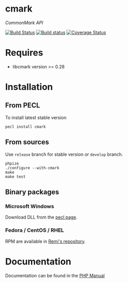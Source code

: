 cmark
=====
*CommonMark API*

[![Build Status](https://travis-ci.org/krakjoe/cmark.svg?branch=develop)](https://travis-ci.org/krakjoe/cmark)
[![Build status](https://ci.appveyor.com/api/projects/status/sv9fcm89cxss38cw/branch/develop?svg=true)](https://ci.appveyor.com/project/krakjoe/cmark/branch/develop)
[![Coverage Status](https://coveralls.io/repos/github/krakjoe/cmark/badge.svg)](https://coveralls.io/github/krakjoe/cmark)

Requires
========

  * libcmark version >= 0.28

Installation
============

## From PECL

To install latest stable version

```
pecl install cmark
```

## From sources

Use `release` branch for stable version or `develop` branch.

```
phpize
./configure --with-cmark
make
make test

```

## Binary packages

### Microsoft Windows

Download DLL from the [pecl page](https://pecl.php.net/package/cmark).

### Fedora / CentOS / RHEL

RPM are available in [Remi's repository](https://rpms.remirepo.net/).


Documentation
=============

Documentation can be found in the [PHP Manual](http://docs.php.net/cmark)
